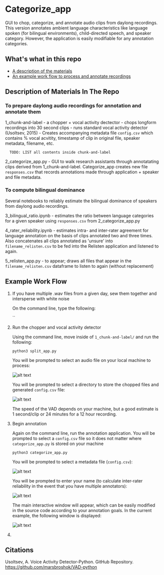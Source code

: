 # Categorize_app 

GUI to chop, categorize, and annotate audio clips from daylong recordings. This version annotates ambient language characteristics like language spoken (for bilingual environments), child-directed speech, and speaker category. However, the application is easily modifiable for any annotation categories. 

## What's what in this repo

* [A description of the materials](#description-of-materials-in-the-repo)
* [An example work flow to process and annotate recordings](#example-work-flow)

## Description of Materials In The Repo

### To prepare daylong audio recordings for annotation and annotate them

  1_chunk-and-label - a chopper + vocal activity dectector
          - chops longform recordings into 30 second clips
	  - runs standard vocal activity detector (Usoltsev, 2015)
	  - Creates accompanying metadata file `config.csv` which contains % vocal acvitity, timestamp of clip in original file, speaker metadata, filename, etc. 
	  
	  TODO: LIST all contents inside chunk-and-label
	
 2_categorize_app.py - GUI to walk research assistants through annotatating clips derived from 1_chunk-and-label. Categorize_app creates new file `responses.csv` that records annotations made through application + speaker and file metadata. 

### To compute bilingual dominance

Several notebooks to reliably estimate the bilingual dominance of speakers from daylong audio recordings. 

3_bilingual_ratio.ipynb - estimates the ratio between language categories for a given speaker using `responses.csv` from 2_categorize_app.py

4_rater_reliability.ipynb - estimates intra- and inter-rater agreement for language annotation on the basis of clips annotated two and three times. Also concatenates all clips annotated as 'unsure' into `filename_relisten.csv` to be fed into the Relisten application and listened to again.

5_relisten_app.py - to appear; draws all files that appear in the `filename_relisten.csv` dataframe to listen to again (without replacement)

## Example Work Flow

1. If you have multiple .wav files from a given day, sew them together and intersperse with white noise

	On the command line, type the following:
	
	``

2. Run the chopper and vocal activity detector

	Using the command line, move inside of `1_chunk-and-label/` and run the following:
	
	`python3 split_app.py`
	
	You will be prompted to select an audio file on your local machine to process:
	
	![alt text](https://github.com/megseekosh/Categorize_app_v2/audio_cut_prompt.png "audio file prompt")
	
	You will be prompted to select a directory to store the chopped files and generated `config.csv` file:
	
	![alt text](https://github.com/megseekosh/Categorize_app_v2/output_directory_prompt.png "output_directory_prompt")
	
	The speed of the VAD depends on your machine, but a good estimate is 1 second/clip or 24 minutes for a 12 hour recording. 
	
3. Begin annotation

	Again on the command line, run the annotation application. You will be prompted to select a `config.csv` file so it does not matter where `categorize_app.py` is stored on your machine
	
	`python3 categorize_app.py`
	
	You will be prompted to select a metadata file (`config.csv`):
	
	![alt text](https://github.com/megseekosh/Categorize_app_v2/metadata_prompt.png "metadata_prompt")

	You will be prompted to enter your name (to calculate inter-rater reliability in the event that you have multiple annotators):
	
	![alt text](https://github.com/megseekosh/Categorize_app_v2/name_prompt.png "name_prompt")
	
	The main interactive window will appear, which can be easily modified in the source code according to your annotation goals. In the current example, the following window is displayed:
	
	![alt text](https://github.com/megseekosh/Categorize_app_v2/annotation_window.png "annotation_window")


	
4. 

## Citations

Usoltsev, A. Voice Activity Detector-Python. GitHub Repository. https://github.com/marsbroshok/VAD-python
